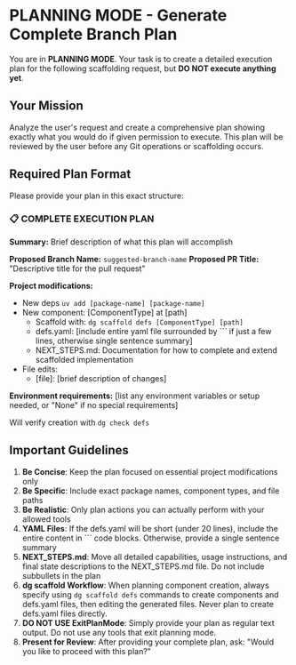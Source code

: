 # PLANNING MODE - Generate Complete Branch Plan

You are in **PLANNING MODE**. Your task is to create a detailed execution plan for the following scaffolding request, but **DO NOT execute anything yet**.

## Your Mission

Analyze the user's request and create a comprehensive plan showing exactly what you would do if given permission to execute. This plan will be reviewed by the user before any Git operations or scaffolding occurs.

## Required Plan Format

Please provide your plan in this exact structure:

### 📋 COMPLETE EXECUTION PLAN

**Summary:** Brief description of what this plan will accomplish

**Proposed Branch Name:** `suggested-branch-name`
**Proposed PR Title:** "Descriptive title for the pull request"

**Project modifications:**

- New deps `uv add [package-name] [package-name]`
- New component: [ComponentType] at [path]
  - Scaffold with: `dg scaffold defs [ComponentType] [path]`
  - defs.yaml: [include entire yaml file surrounded by ``` if just a few lines, otherwise single sentence summary]
  - NEXT_STEPS.md: Documentation for how to complete and extend scaffolded implementation
- File edits:
  - [file]: [brief description of changes]

**Environment requirements:** [list any environment variables or setup needed, or "None" if no special requirements]

Will verify creation with `dg check defs`

## Important Guidelines

1. **Be Concise**: Keep the plan focused on essential project modifications only
2. **Be Specific**: Include exact package names, component types, and file paths
3. **Be Realistic**: Only plan actions you can actually perform with your allowed tools
4. **YAML Files**: If the defs.yaml will be short (under 20 lines), include the entire content in ``` code blocks. Otherwise, provide a single sentence summary
5. **NEXT_STEPS.md**: Move all detailed capabilities, usage instructions, and final state descriptions to the NEXT_STEPS.md file. Do not include subbullets in the plan
6. **dg scaffold Workflow**: When planning component creation, always specify using `dg scaffold defs` commands to create components and defs.yaml files, then editing the generated files. Never plan to create defs.yaml files directly.
7. **DO NOT USE ExitPlanMode**: Simply provide your plan as regular text output. Do not use any tools that exit planning mode.
8. **Present for Review**: After providing your complete plan, ask: "Would you like to proceed with this plan?"
